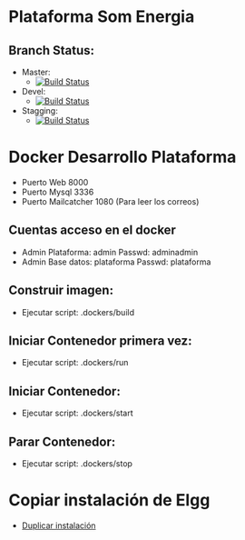 # Plataforma Som Energia
## Branch Status:  
- Master:
  + [![Build Status](https://travis-ci.org/Som-Energia/plataforma.svg?branch=master)](https://travis-ci.org/Som-Energia/plataforma)
- Devel: 
  + [![Build Status](https://travis-ci.org/Som-Energia/plataforma.svg?branch=devel)](https://travis-ci.org/Som-Energia/plataforma)
- Stagging:
  + [![Build Status](https://travis-ci.org/Som-Energia/plataforma.svg?branch=stagging)](https://travis-ci.org/Som-Energia/plataforma)
  
# Docker Desarrollo Plataforma

- Puerto Web 8000
- Puerto Mysql 3336
- Puerto Mailcatcher 1080 (Para leer los correos) 

## Cuentas acceso en el docker
- Admin Plataforma: admin Passwd: adminadmin
- Admin Base datos: plataforma Passwd: plataforma

## Construir imagen: 
- Ejecutar script: .dockers/build

## Iniciar Contenedor primera vez:
- Ejecutar script: .dockers/run

## Iniciar Contenedor:
- Ejecutar script: .dockers/start

## Parar Contenedor:
- Ejecutar script: .dockers/stop

# Copiar instalación de Elgg
- [Duplicar instalación](http://learn.elgg.org/es/1.9/admin/duplicate-installation.html)
